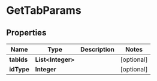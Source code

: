 

# GetTabParams


## Properties

Name | Type | Description | Notes
------------ | ------------- | ------------- | -------------
**tabIds** | **List&lt;Integer&gt;** |  |  [optional]
**idType** | **Integer** |  |  [optional]



